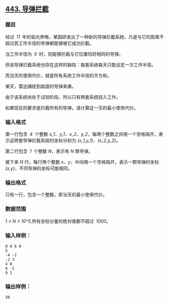 ## [443. 导弹拦截](https://www.acwing.com/problem/content/445/)

### 题目

经过 *11* 年的韬光养晦，某国研发出了一种新的导弹拦截系统，凡是与它的距离不超过其工作半径的导弹都能够被它成功拦截。

当工作半径为 *0* 时，则能够拦截与它位置恰好相同的导弹。

但该导弹拦截系统也存在这样的缺陷：每套系统每天只能设定一次工作半径。

而当天的使用代价，就是所有系统工作半径的平方和。

某天，雷达捕捉到敌国的导弹来袭。

由于该系统尚处于试验阶段，所以只有两套系统投入工作。

如果现在的要求是拦截所有的导弹，请计算这一天的最小使用代价。

### 输入格式

第一行包含 *4* 个整数 *x_1、y_1、x_2、y_2*，每两个整数之间用一个空格隔开，表示这两套导弹拦截系统的坐标分别为 *(x_1,y_1)、(x_2,y_2)*。

第二行包含 *1* 个整数 *N*，表示有 *N* 颗导弹。

接下来 *N* 行，每行两个整数 *x、y*，中间用一个空格隔开，表示一颗导弹的坐标 *(x,y)*，不同导弹的坐标可能相同。

### 输出格式

只有一行，包含一个整数，即当天的最小使用代价。

### 数据范围

*1 ≤ N ≤ 10^5*,所有坐标分量的绝对值都不超过 *1000*。

### 输入样例：

```
0 0 6 0
5
-4 -2
-2 3
4 0
6 -2
9 1
```

### 输出样例：

```
30
```
